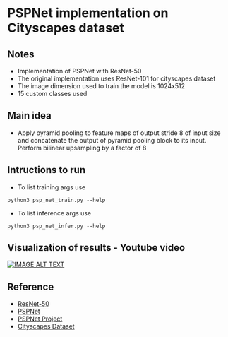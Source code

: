 # PSPNet implementation on Cityscapes dataset

## Notes
* Implementation of PSPNet with ResNet-50
* The original implementation uses ResNet-101 for cityscapes dataset
* The image dimension used to train the model is 1024x512
* 15 custom classes used

## Main idea
* Apply pyramid pooling to feature maps of output stride 8 of input size and concatenate the output of pyramid pooling block to its input. Perform bilinear upsampling by a factor of 8

## Intructions to run
* To list training args use
```
python3 psp_net_train.py --help
```
* To list inference args use
```
python3 psp_net_infer.py --help
```

## Visualization of results - Youtube video
[![IMAGE ALT TEXT](http://img.youtube.com/vi/DPIeSIGCvBs/0.jpg)](https://www.youtube.com/watch?v=DPIeSIGCvBs "psp-net cityscapes")

## Reference
* [ResNet-50](https://arxiv.org/abs/1512.03385)
* [PSPNet](https://arxiv.org/pdf/1612.01105.pdf)
* [PSPNet Project](https://hszhao.github.io/projects/pspnet/index.html)
* [Cityscapes Dataset](https://www.cityscapes-dataset.com/)
